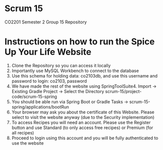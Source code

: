 # Scrum 15

CO2201 Semester 2 Group 15 Repository

# Instructions on how to run the Spice Up Your Life Website

1. Clone the Repository so you can access it locally
2. Importantly use MySQL Workbench to connect to the database
3. Use this schema for holding data: co2103db, and use this username and password to login: co2103, password
4. We have made the rest of the website using SpringToolSuite4. Import -> Existing Gradle Project -> Select the Directory scrum-15/project-code/scrum-15-spring
5. You should be able run via Spring Boot or Gradle Tasks -> scrum-15-spring/applications/bootRun
6. Your browser may ask you about the certificate of this Website. Please select to visit the website anyway (due to the Security implementation)
7. To access Recipes you will need an account. Please use the Register button and use Standard (to only access free recipes) or Premium (for all recipes)
8. Proceed to login using this account and you will be fully authenticated to use the website
